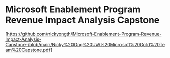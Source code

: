 # Microsoft Enablement Program Revenue Impact Analysis Capstone 

[https://github.com/nickyongth/Microsoft-Enablement-Program-Revenue-Impact-Analysis-Capstone-/blob/main/Nicky%20Ong%20UW%20Microsoft%20Gold%20Team%20Capstone.pdf]

